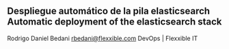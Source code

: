 Despliegue automático de la pila elasticsearch
Automatic deployment of the elasticsearch stack
---
Rodrigo Daniel Bedani
rbedani@flexxible.com
DevOps | Flexxible IT